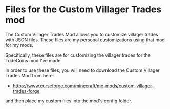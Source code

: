 # Files for the Custom Villager Trades mod

The Custom Villager Trades Mod allows you to customize villager trades with JSON files. These files are my personal customizations using that mod for my mods.

Specifically, these files are for customizing the villager trades for the TodeCoins mod I've made.

In order to use these files, you will need to download the Custom Villager Trades Mod from here:

* https://www.curseforge.com/minecraft/mc-mods/custom-villager-trades-forge

and then place my custom files into the mod's config folder.
